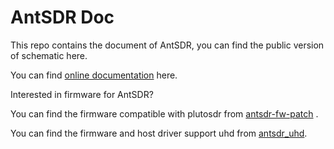 # AntSDR Doc

This repo contains the document of AntSDR, you can find the public version of schematic here.

You can find [online documentation](https://antsdr-doc-en.readthedocs.io/en/latest/index.html) here.

Interested in firmware for AntSDR? 

You can find the firmware compatible with plutosdr from [antsdr-fw-patch](https://github.com/MicroPhase/antsdr-fw-patch) .

You can find the firmware and host driver support uhd from [antsdr_uhd](https://github.com/MicroPhase/antsdr_uhd).